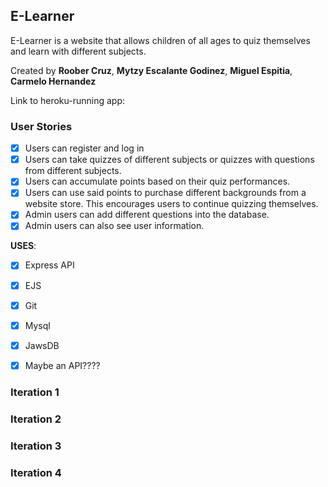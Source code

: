 ## E-Learner

E-Learner is a website that allows children of all ages to quiz themselves and learn with different subjects.

Created by **Roober Cruz**, **Mytzy Escalante Godinez**, **Miguel Espitia**, **Carmelo Hernandez**

Link to heroku-running app:

### User Stories

* [x] Users can register and log in
* [x] Users can take quizzes of different subjects or quizzes with questions from different subjects.
* [x] Users can accumulate points based on their quiz performances.
* [x] Users can use said points to purchase different backgrounds from a website store. This encourages users to continue quizzing themselves.
* [x] Admin users can add different questions into the database.
* [x] Admin users can also see user information.

**USES**:
* [x] Express API
* [x] EJS
* [x] Git
* [x] Mysql
* [x] JawsDB
* [x] Maybe an API????


### Iteration 1

### Iteration 2

### Iteration 3

### Iteration 4